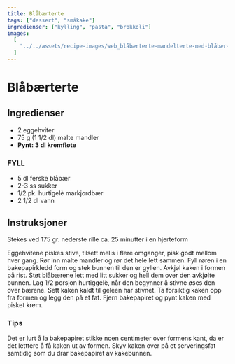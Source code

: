 ```yaml
---
title: Blåbærterte
tags: ["dessert", "småkake"]
ingredienser: ["kylling", "pasta", "brokkoli"]
images:
  [
    "../../assets/recipe-images/web_blåbærterte-mandelterte-med-blåbær-blåbærpai.jpg",
  ]
---
```


# Blåbærterte

## Ingredienser

- 2 eggehviter
- 75 g (1 1/2 dl) malte mandler
- **Pynt: 3 dl kremfløte**

### FYLL

- 5 dl ferske blåbær
- 2-3 ss sukker
- 1/2 pk. hurtigelè markjordbær
- 2 1/2 dl vann

## Instruksjoner

Stekes ved 175 gr. nederste rille ca. 25 minutter i en hjerteform

Eggehvitene piskes stive, tilsett melis i flere omganger, pisk godt mellom hver gang. Rør inn malte mandler og rør det hele lett sammen. Fyll røren i en bakepapirkledd form og stek bunnen til den er gyllen. Avkjøl kaken i formen på rist. Støt blåbærene lett med litt sukker og hell dem over den avkjølte bunnen. Lag 1/2 porsjon hurtiggelè, når den begynner å stivne øses den over bærene. Sett kaken kaldt til gelèen har stivnet. Ta forsiktig kaken opp fra formen og legg den på et fat. Fjern bakepapiret og pynt kaken med pisket krem.

### Tips

Det er lurt å la bakepapiret stikke noen centimeter over formens kant, da er det letttere å få kaken ut av formen. Skyv kaken over på et serveringsfat samtidig som du drar bakepapiret av kakebunnen.
